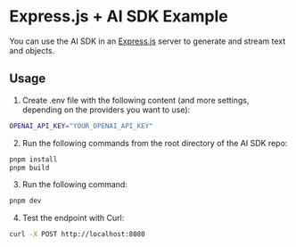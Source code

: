 # Express.js + AI SDK Example

You can use the AI SDK in an [Express.js](https://expressjs.com/) server to generate and stream text and objects.

## Usage

1. Create .env file with the following content (and more settings, depending on the providers you want to use):

```sh
OPENAI_API_KEY="YOUR_OPENAI_API_KEY"
```

2. Run the following commands from the root directory of the AI SDK repo:

```sh
pnpm install
pnpm build
```

3. Run the following command:

```sh
pnpm dev
```

4. Test the endpoint with Curl:

```sh
curl -X POST http://localhost:8080
```
